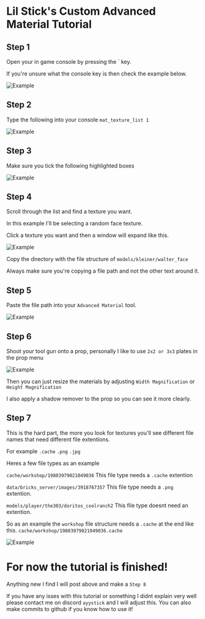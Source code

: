 # Lil Stick's Custom Advanced Material Tutorial

## Step 1
Open your in game console by pressing the ` key.

If you're unsure what the console key is then check the example below.

![Example](https://i.imgur.com/TLgOzZx.png "Logo Title Text 1")

## Step 2

Type the following into your console `mat_texture_list 1`

![Example](https://i.imgur.com/UpuvPM5.png "Logo Title Text 1")

## Step 3

Make sure you tick the following highlighted boxes

![Example](https://i.imgur.com/gmKNX9g.png)

## Step 4

Scroll through the list and find a texture you want.

In this example I'll be selecting a random face texture.

Click a texture you want and then a window will expand like this.

![Example](https://i.imgur.com/0YkWkqd.png)

Copy the directory with the file structure of `models/kleiner/walter_face`

Always make sure you're copying a file path and not the other text around it.

## Step 5

Paste the file path into your `Advanced Material` tool.

![Example](https://i.imgur.com/pD8Z81I.png)

## Step 6

Shoot your tool gun onto a prop, personally I like to use `2x2 or 3x3` plates in the prop menu

![Example](https://i.imgur.com/kW7vb4r.png)

Then you can just resize the materials by adjusting `Width Magnification` or `Height Magnification`

I also apply a shadow remover to the prop so you can see it more clearly.

## Step 7

This is the hard part, the more you look for textures you'll see different file names that need different file extentions.

For example `.cache` `.png` `.jpg`

Heres a few file types as an example

`cache/workshop/19803979021049036` This file type needs a `.cache` extention

`data/bricks_server/images/3918767357` This file type needs a `.png` extention.

`models/player/the303/doritos_coolranch2` This file type doesnt need an extention.

So as an example the `workshop` file structure needs a `.cache` at the end like this. `cache/workshop/19803979021049036.cache`

![Example](https://i.imgur.com/mEX6Vfz.png)

# For now the tutorial is finished!

Anything new I find I will post above and make a `Step 8`

If you have any isses with this tutorial or something I didnt explain very well please contact me on discord `ayystick` and I will adjust this. You can also make commits to github if you know how to use it!
